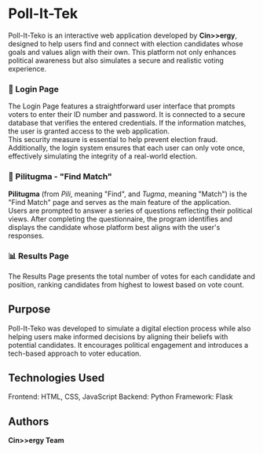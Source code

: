 # Poll-It-Tek 

Poll-It-Teko is an interactive web application developed by **Cin>>ergy**, designed to help users find and connect with election candidates whose goals and values align with their own. This platform not only enhances political awareness but also simulates a secure and realistic voting experience.

### 🔐 Login Page
The Login Page features a straightforward user interface that prompts voters to enter their ID number and password. It is connected to a secure database that verifies the entered credentials. If the information matches, the user is granted access to the web application.  
This security measure is essential to help prevent election fraud. Additionally, the login system ensures that each user can only vote once, effectively simulating the integrity of a real-world election.

### 🧩 Pilitugma - "Find Match"
**Pilitugma** (from *Pili*, meaning "Find", and *Tugma*, meaning "Match") is the "Find Match" page and serves as the main feature of the application.  
Users are prompted to answer a series of questions reflecting their political views. After completing the questionnaire, the program identifies and displays the candidate whose platform best aligns with the user's responses.

### 📊 Results Page
The Results Page presents the total number of votes for each candidate and position, ranking candidates from highest to lowest based on vote count.

## Purpose
Poll-It-Teko was developed to simulate a digital election process while also helping users make informed decisions by aligning their beliefs with potential candidates. It encourages political engagement and introduces a tech-based approach to voter education.

## Technologies Used
Frontend: HTML, CSS, JavaScript
Backend: Python
Framework: Flask

## Authors
**Cin>>ergy Team**
